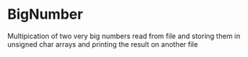 # BigNumber
Multipication of two very big numbers read from file and storing them in unsigned char arrays and printing the result on another file
